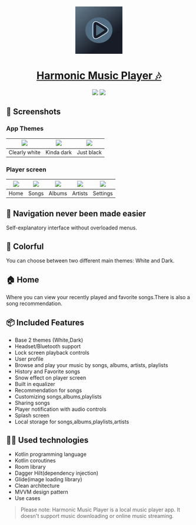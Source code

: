 <p align="center">
  <a href="https://harmonic.app">
    <img src="app/src/debug/res/drawable/icon.png" height="128">
    <h1 align="center">Harmonic Music Player 🎶</h1>
  </a>
</p>
<p align="center">
  <a href="https://github.com/pluzarev-nemanja/Harmonic" style="text-decoration:none" area-label="Android">
    <img src="https://img.shields.io/badge/Platform-Android-green.svg">
  </a>
  <a href="https://github.com/pluzarev-nemanja/Harmonic" style="text-decoration:none" area-label="Min API: 21">
    <img src="https://img.shields.io/badge/minSdkVersion-21-green.svg">
  </a>
</p>

## 📱 Screenshots
### App Themes
| <img src="fastlane/metadata/android/en-US/images/phoneScreenshots/2.jpg" width="200"/> | <img src="fastlane/metadata/android/en-US/images/phoneScreenshots/3.jpg" width="200"/> | <img src="fastlane/metadata/android/en-US/images/phoneScreenshots/4.jpg" width="200"/> |
|:---:|:---:|:---:|
|Clearly white| Kinda dark | Just black|

### Player screen
| <img src="fastlane/metadata/android/en-US/images/phoneScreenshots/2.jpg" width="200"/>| <img src="fastlane/metadata/android/en-US/images/phoneScreenshots/5.jpg" width="200"/>| <img src="fastlane/metadata/android/en-US/images/phoneScreenshots/6.jpg" width="200"/>| <img src="fastlane/metadata/android/en-US/images/phoneScreenshots/7.jpg" width="200"/>| <img src="fastlane/metadata/android/en-US/images/phoneScreenshots/8.jpg" width="200"/>|
|:---:|:---:|:---:|:---:|:---:|
| Home | Songs | Albums | Artists | Settings |

## 🧭 Navigation never been made easier 
Self-explanatory interface without overloaded menus.

## 🎨 Colorful
You can choose between two different main themes: White and Dark.

## 🏠 Home
Where you can view your recently played and
favorite songs.There is also a song recommendation.

## 📦 Included Features
-  Base 2 themes (White,Dark)
-  Headset/Bluetooth support
-  Lock screen playback controls
-  User profile
-  Browse and play your music by songs, albums, artists, playlists
-  History and Favorite songs
-  Snow effect on player screen
-  Built in equalizer
-  Recommendation for songs
-  Customizing songs,albums,playlists
-  Sharing songs
-  Player notification with audio controls
-  Splash screen
-  Local storage for songs,albums,playlists,artists

## 👨‍💻 Used technologies
-  Kotlin programming language
-  Kotlin coroutines
-  Room library
-  Dagger Hilt(dependency injection)
-  Glide(image loading library)
-  Clean architecture
-  MVVM design pattern
-  Use cases




>Please note: Harmonic Music Player is a local music player app. It
>doesn't support music downloading or online music streaming.
